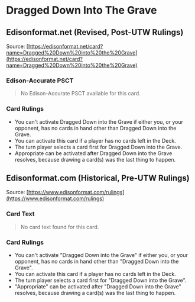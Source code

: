 # Dragged Down Into The Grave

## Edisonformat.net (Revised, Post-UTW Rulings)

Source: [https://edisonformat.net/card?name=Dragged%20Down%20into%20the%20Grave](https://edisonformat.net/card?name=Dragged%20Down%20into%20the%20Grave)

### Edison-Accurate PSCT

> No Edison-Accurate PSCT available for this card.

### Card Rulings

*   You can't activate Dragged Down into the Grave if either you, or your opponent, has no cards in hand other than Dragged Down into the Grave.
*   You can activate this card if a player has no cards left in the Deck.
*   The turn player selects a card first for Dragged Down into the Grave.
*   Appropriate can be activated after Dragged Down into the Grave resolves, because drawing a card(s) was the last thing to happen.


## Edisonformat.com (Historical, Pre-UTW Rulings)

Source: [https://www.edisonformat.com/rulings](https://www.edisonformat.com/rulings)

### Card Text

> No card text found for this card.

### Card Rulings

*   You can't activate "Dragged Down into the Grave" if either you, or your opponent, has no cards in hand other than "Dragged Down into the Grave".
*   You can activate this card if a player has no cards left in the Deck.
*   The turn player selects a card first for "Dragged Down into the Grave".
*   "Appropriate" can be activated after "Dragged Down into the Grave" resolves, because drawing a card(s) was the last thing to happen.


